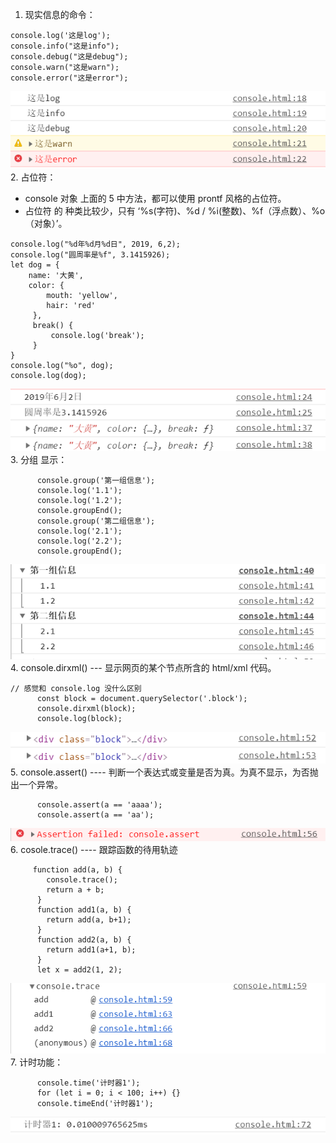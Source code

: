 1. 现实信息的命令：
```
console.log('这是log');
console.info("这是info");
console.debug("这是debug");
console.warn("这是warn");
console.error("这是error");
```
![image](https://github.com/hejh1995/project-img/blob/master/blog/console1.png)
2. 占位符：
- console 对象 上面的 5 中方法，都可以使用 prontf 风格的占位符。
- 占位符 的 种类比较少，只有 ‘%s(字符)、%d / %i(整数)、%f（浮点数）、%o（对象）’。
```
console.log("%d年%d月%d日", 2019, 6,2);
console.log("圆周率是%f", 3.1415926);
let dog = {
    name: '大黄',
    color: {
        mouth: 'yellow',
        hair: 'red'
     },
     break() {
         console.log('break');
     }
}
console.log("%o", dog);
console.log(dog);
```
![image](https://github.com/hejh1995/project-img/blob/master/blog/console2.png)
3. 分组 显示：
```
      console.group('第一组信息');
      console.log('1.1');
      console.log('1.2');
      console.groupEnd();
      console.group('第二组信息');
      console.log('2.1');
      console.log('2.2');
      console.groupEnd();
```
![image](https://github.com/hejh1995/project-img/blob/master/blog/console3.png)
4. console.dirxml()  --- 显示网页的某个节点所含的 html/xml 代码。
```
// 感觉和 console.log 没什么区别
      const block = document.querySelector('.block');
      console.dirxml(block);
      console.log(block);
```
![image](https://github.com/hejh1995/project-img/blob/master/blog/console4.png)
5. console.assert()  ---- 判断一个表达式或变量是否为真。为真不显示，为否抛出一个异常。
```
      console.assert(a == 'aaaa');
      console.assert(a == 'aa');
```
![image](https://github.com/hejh1995/project-img/blob/master/blog/console5.png)
6. cosole.trace()  ---- 跟踪函数的待用轨迹
```
     function add(a, b) {
        console.trace();
        return a + b;
      }
      function add1(a, b) {
        return add(a, b+1);
      }
      function add2(a, b) {
        return add1(a+1, b);
      }
      let x = add2(1, 2);
```
![image](https://github.com/hejh1995/project-img/blob/master/blog/console6.png)
7. 计时功能：
```
      console.time('计时器1');
      for (let i = 0; i < 100; i++) {}
      console.timeEnd('计时器1');
```
![image](https://github.com/hejh1995/project-img/blob/master/blog/console7.png)
